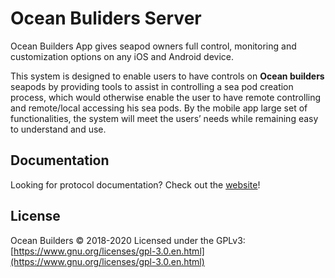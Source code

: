 # Ocean Buliders Server
Ocean Builders App gives seapod owners full control, monitoring and customization options on any iOS and Android device.

This system is designed to enable users to have controls on **Ocean builders** seapods by providing tools to assist in controlling a sea pod creation process, which would otherwise enable the user to have remote controlling and remote/local accessing his sea pods. By the mobile app large set of functionalities, the system will meet the users’ needs while remaining easy to understand and use.

## Documentation

Looking for protocol documentation? Check out the [website](https://oceanbuilders.herokuapp.com/v1/docs)!

## License
Ocean Builders © 2018-2020
Licensed under the GPLv3:  [https://www.gnu.org/licenses/gpl-3.0.en.html](https://www.gnu.org/licenses/gpl-3.0.en.html)